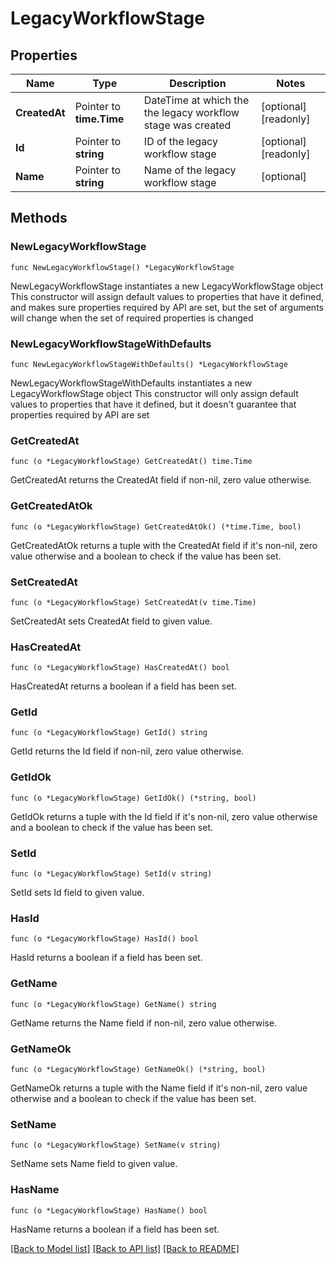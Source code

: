 # LegacyWorkflowStage

## Properties

Name | Type | Description | Notes
------------ | ------------- | ------------- | -------------
**CreatedAt** | Pointer to **time.Time** | DateTime at which the the legacy workflow stage was created | [optional] [readonly] 
**Id** | Pointer to **string** | ID of the legacy workflow stage | [optional] [readonly] 
**Name** | Pointer to **string** | Name of the legacy workflow stage | [optional] 

## Methods

### NewLegacyWorkflowStage

`func NewLegacyWorkflowStage() *LegacyWorkflowStage`

NewLegacyWorkflowStage instantiates a new LegacyWorkflowStage object
This constructor will assign default values to properties that have it defined,
and makes sure properties required by API are set, but the set of arguments
will change when the set of required properties is changed

### NewLegacyWorkflowStageWithDefaults

`func NewLegacyWorkflowStageWithDefaults() *LegacyWorkflowStage`

NewLegacyWorkflowStageWithDefaults instantiates a new LegacyWorkflowStage object
This constructor will only assign default values to properties that have it defined,
but it doesn't guarantee that properties required by API are set

### GetCreatedAt

`func (o *LegacyWorkflowStage) GetCreatedAt() time.Time`

GetCreatedAt returns the CreatedAt field if non-nil, zero value otherwise.

### GetCreatedAtOk

`func (o *LegacyWorkflowStage) GetCreatedAtOk() (*time.Time, bool)`

GetCreatedAtOk returns a tuple with the CreatedAt field if it's non-nil, zero value otherwise
and a boolean to check if the value has been set.

### SetCreatedAt

`func (o *LegacyWorkflowStage) SetCreatedAt(v time.Time)`

SetCreatedAt sets CreatedAt field to given value.

### HasCreatedAt

`func (o *LegacyWorkflowStage) HasCreatedAt() bool`

HasCreatedAt returns a boolean if a field has been set.

### GetId

`func (o *LegacyWorkflowStage) GetId() string`

GetId returns the Id field if non-nil, zero value otherwise.

### GetIdOk

`func (o *LegacyWorkflowStage) GetIdOk() (*string, bool)`

GetIdOk returns a tuple with the Id field if it's non-nil, zero value otherwise
and a boolean to check if the value has been set.

### SetId

`func (o *LegacyWorkflowStage) SetId(v string)`

SetId sets Id field to given value.

### HasId

`func (o *LegacyWorkflowStage) HasId() bool`

HasId returns a boolean if a field has been set.

### GetName

`func (o *LegacyWorkflowStage) GetName() string`

GetName returns the Name field if non-nil, zero value otherwise.

### GetNameOk

`func (o *LegacyWorkflowStage) GetNameOk() (*string, bool)`

GetNameOk returns a tuple with the Name field if it's non-nil, zero value otherwise
and a boolean to check if the value has been set.

### SetName

`func (o *LegacyWorkflowStage) SetName(v string)`

SetName sets Name field to given value.

### HasName

`func (o *LegacyWorkflowStage) HasName() bool`

HasName returns a boolean if a field has been set.


[[Back to Model list]](../README.md#documentation-for-models) [[Back to API list]](../README.md#documentation-for-api-endpoints) [[Back to README]](../README.md)


